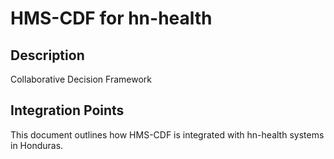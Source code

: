 # HMS-CDF for hn-health

## Description

Collaborative Decision Framework

## Integration Points

This document outlines how HMS-CDF is integrated with hn-health systems in Honduras.
